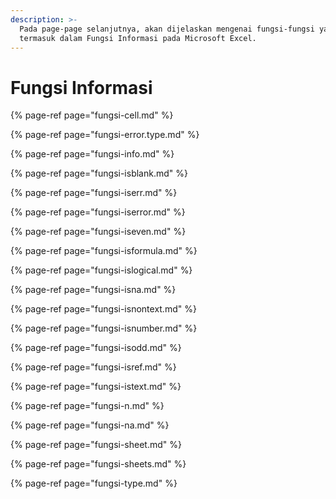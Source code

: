 ```yaml
---
description: >-
  Pada page-page selanjutnya, akan dijelaskan mengenai fungsi-fungsi yang
  termasuk dalam Fungsi Informasi pada Microsoft Excel.
---
```


# Fungsi Informasi

{% page-ref page="fungsi-cell.md" %}

{% page-ref page="fungsi-error.type.md" %}

{% page-ref page="fungsi-info.md" %}

{% page-ref page="fungsi-isblank.md" %}

{% page-ref page="fungsi-iserr.md" %}

{% page-ref page="fungsi-iserror.md" %}

{% page-ref page="fungsi-iseven.md" %}

{% page-ref page="fungsi-isformula.md" %}

{% page-ref page="fungsi-islogical.md" %}

{% page-ref page="fungsi-isna.md" %}

{% page-ref page="fungsi-isnontext.md" %}

{% page-ref page="fungsi-isnumber.md" %}

{% page-ref page="fungsi-isodd.md" %}

{% page-ref page="fungsi-isref.md" %}

{% page-ref page="fungsi-istext.md" %}

{% page-ref page="fungsi-n.md" %}

{% page-ref page="fungsi-na.md" %}

{% page-ref page="fungsi-sheet.md" %}

{% page-ref page="fungsi-sheets.md" %}

{% page-ref page="fungsi-type.md" %}

